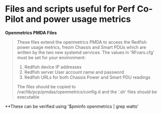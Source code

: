 # Files and scripts useful for Perf Co-Pilot and power usage metrics
 
**Openmetrics PMDA Files**
> These files extend the openmetrics PMDA to access the Redfish power usage
> metrics, freom Chassis and Smart PDUs
> which
> are written by the two new systemd services.
> The values in 'RFvars.cfg' must be set for your environment:
> 1) Redfish device IP addresses
> 2) Redfish server User account name and password
> 3) Redfish URLs for both Chassis Power and Smart PDU readings 
> 
> The files should be copied to /var/lib/pcp/pmdas/openmetrics/config.d
> and the '.sh' files should be executable
>    
**These can be verified using '$pminfo openmetrics | grep watts'
